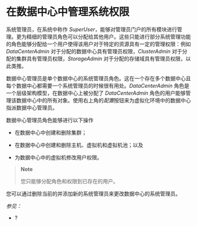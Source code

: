 # 在数据中心中管理系统权限

系统管理员，在系统中称作
*SuperUser*，能够对管理员门户的所有模块进行管理。更为精细的管理员角色可以分配给其他用户。这些只能进行部分系统管理功能的角色能够分配给一个用户使得该用户对于特定的资源具有一定的管理权限：例如
*DataCenterAdmin* 对于分配的数据中心具有管理员权限，*ClusterAdmin*
对于分配的集群具有管理员权限，*StorageAdmin*
对于分配的存储域具有管理员权限，以此类推。

数据中心管理员是单个数据中心的系统管理员角色。这在一个存在多个数据中心且每个数据中心都需要一个系统管理员的时候很有用处。*DataCenterAdmin*
角色是一个层级架构模型，在数据中心上被分配了 *DataCenterAdmin*
角色的用户能够管理该数据中心中的所有对象。使用右上角的*配置*按钮来为虚拟化环境中的数据中心指派数据中心管理员。

数据中心管理员角色能够进行以下操作

-   在数据中心中创建和删除集群；

-   在数据中心中创建和删除主机、虚拟机和虚拟机池；以及

-   为数据中心中的虚拟机修改用户权限。

> **Note**
>
> 您只能够分配角色和权限到已存在的用户。

您可以通过删除当前的并添加新的系统管理员来更改数据中心的系统管理员。

*参见：*

-   ?
